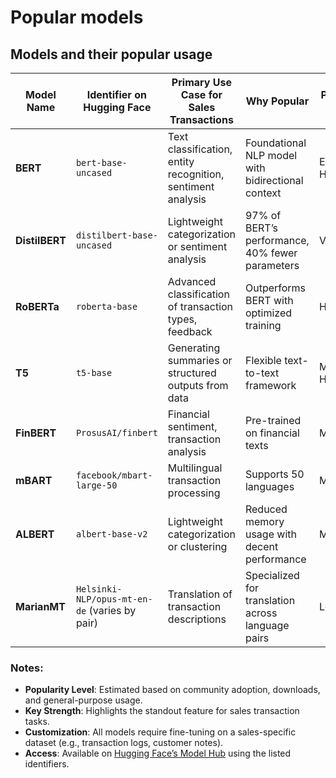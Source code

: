 # Popular models

## Models and their popular usage

| **Model Name**         | **Identifier on Hugging Face**      | **Primary Use Case for Sales Transactions**                  | **Why Popular**                                      | **Popularity Level** | **Key Strength**                  |
|-------------------------|-------------------------------------|-------------------------------------------------------------|-----------------------------------------------------|----------------------|-----------------------------------|
| **BERT**               | `bert-base-uncased`                | Text classification, entity recognition, sentiment analysis | Foundational NLP model with bidirectional context   | Extremely High       | Versatile, widely supported       |
| **DistilBERT**         | `distilbert-base-uncased`          | Lightweight categorization or sentiment analysis            | 97% of BERT’s performance, 40% fewer parameters     | Very High            | Efficient and fast                |
| **RoBERTa**            | `roberta-base`                     | Advanced classification of transaction types, feedback      | Outperforms BERT with optimized training            | High                 | High performance on benchmarks    |
| **T5**                 | `t5-base`                          | Generating summaries or structured outputs from data        | Flexible text-to-text framework                     | Moderately High      | Adaptable to multiple tasks       |
| **FinBERT**            | `ProsusAI/finbert`                 | Financial sentiment, transaction analysis                   | Pre-trained on financial texts                      | Moderate             | Domain-specific (finance/sales)   |
| **mBART**              | `facebook/mbart-large-50`          | Multilingual transaction processing                         | Supports 50 languages                               | Moderate             | Multilingual capabilities         |
| **ALBERT**             | `albert-base-v2`                   | Lightweight categorization or clustering                   | Reduced memory usage with decent performance        | Moderate             | Resource-efficient                |
| **MarianMT**           | `Helsinki-NLP/opus-mt-en-de` (varies by pair) | Translation of transaction descriptions                     | Specialized for translation across language pairs   | Lower                | Effective for specific languages  |

### Notes:
- **Popularity Level**: Estimated based on community adoption, downloads, and general-purpose usage.
- **Key Strength**: Highlights the standout feature for sales transaction tasks.
- **Customization**: All models require fine-tuning on a sales-specific dataset (e.g., transaction logs, customer notes).
- **Access**: Available on [Hugging Face’s Model Hub](https://huggingface.co/models) using the listed identifiers.
